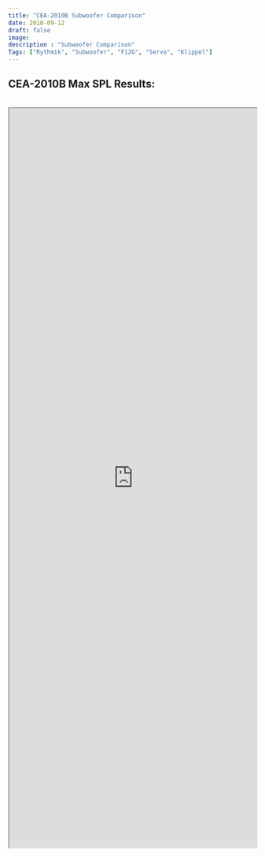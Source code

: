 ```yaml
---
title: "CEA-2010B Subwoofer Comparison"
date: 2010-09-12
draft: false
image:
description : "Subwoofer Comparison"
Tags: ["Rythmik", "Subwoofer", "F12G", "Servo", "Klippel"]
---
```







## CEA-2010B Max SPL Results:

<br>

<iframe width='100%' height='1500' src="https://docs.google.com/spreadsheets/d/e/2PACX-1vQ2aZcRB-RCdNPx7ck1ut40eGXY6RbwIdY3FbpYbkOeYoF3-h3VuwjJdbdIZIDOPH7OsHZu0s3QEUKt/pubchart?widget=true&amp;headers=false&amp;oid=1409270807&amp;format=interactive"></iframe>

<br>
